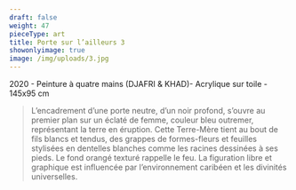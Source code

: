 ```yaml
---
draft: false
weight: 47
pieceType: art
title: Porte sur l’ailleurs 3
showonlyimage: true
image: /img/uploads/3.jpg
---
```

2020 - Peinture à quatre mains (DJAFRI & KHAD)- Acrylique sur toile - 145x95 cm

<!--more-->

> L’encadrement d’une porte neutre, d’un noir profond, s’ouvre au premier plan sur un éclaté de femme, couleur bleu outremer, représentant la terre en éruption. Cette Terre-Mère tient au bout de fils blancs et tendus, des grappes de formes-fleurs et feuilles stylisées en dentelles blanches comme les racines dessinées à ses pieds. Le fond orangé texturé rappelle le feu. 
> La figuration libre et graphique est influencée par l’environnement caribéen et les divinités universelles.